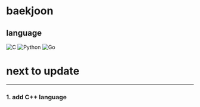 # baekjoon

## language
![C](https://img.shields.io/badge/-C-A8B9CC?logo=C&logoColor=white&style=flat)  ![Python](https://img.shields.io/badge/-Python-3776AB?logo=Python&logoColor=white&style=flat)  ![Go](https://img.shields.io/badge/-Go-00ADD8?logo=Go&logoColor=white&style=flat)

# next to update
----
### 1. add C++ language